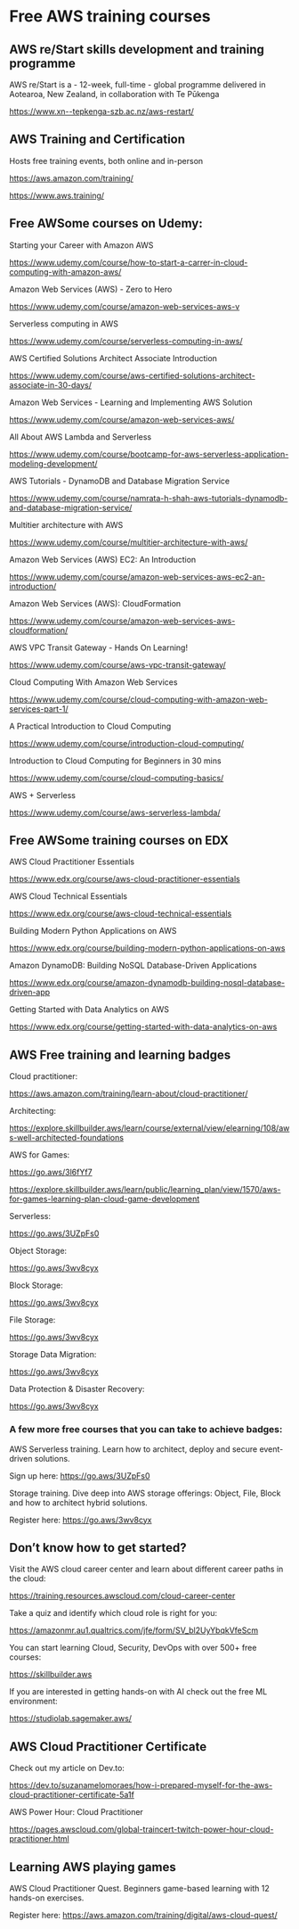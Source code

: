 # Free AWS training courses


## AWS re/Start skills development and training programme

AWS re/Start is a - 12-week, full-time - global programme delivered in Aotearoa, New Zealand, in collaboration with Te Pūkenga

https://www.xn--tepkenga-szb.ac.nz/aws-restart/

## AWS Training and Certification

Hosts free training events, both online and in-person

https://aws.amazon.com/training/

https://www.aws.training/
 
## Free AWSome courses on Udemy:

Starting your Career with Amazon AWS

https://www.udemy.com/course/how-to-start-a-carrer-in-cloud-computing-with-amazon-aws/

Amazon Web Services (AWS) - Zero to Hero

https://www.udemy.com/course/amazon-web-services-aws-v

Serverless computing in AWS

https://www.udemy.com/course/serverless-computing-in-aws/

AWS Certified Solutions Architect Associate Introduction

https://www.udemy.com/course/aws-certified-solutions-architect-associate-in-30-days/

Amazon Web Services - Learning and Implementing AWS Solution

https://www.udemy.com/course/amazon-web-services-aws/

All About AWS Lambda and Serverless

https://www.udemy.com/course/bootcamp-for-aws-serverless-application-modeling-development/

AWS Tutorials - DynamoDB and Database Migration Service

https://www.udemy.com/course/namrata-h-shah-aws-tutorials-dynamodb-and-database-migration-service/

Multitier architecture with AWS

https://www.udemy.com/course/multitier-architecture-with-aws/

Amazon Web Services (AWS) EC2: An Introduction

https://www.udemy.com/course/amazon-web-services-aws-ec2-an-introduction/

Amazon Web Services (AWS): CloudFormation

https://www.udemy.com/course/amazon-web-services-aws-cloudformation/

AWS VPC Transit Gateway - Hands On Learning!

https://www.udemy.com/course/aws-vpc-transit-gateway/

Cloud Computing With Amazon Web Services

https://www.udemy.com/course/cloud-computing-with-amazon-web-services-part-1/

A Practical Introduction to Cloud Computing

https://www.udemy.com/course/introduction-cloud-computing/

Introduction to Cloud Computing for Beginners in 30 mins

https://www.udemy.com/course/cloud-computing-basics/

AWS + Serverless

https://www.udemy.com/course/aws-serverless-lambda/

## Free AWSome training courses on EDX

AWS Cloud Practitioner Essentials

https://www.edx.org/course/aws-cloud-practitioner-essentials

AWS Cloud Technical Essentials

https://www.edx.org/course/aws-cloud-technical-essentials

Building Modern Python Applications on AWS

https://www.edx.org/course/building-modern-python-applications-on-aws

Amazon DynamoDB: Building NoSQL Database-Driven Applications

https://www.edx.org/course/amazon-dynamodb-building-nosql-database-driven-app

Getting Started with Data Analytics on AWS

https://www.edx.org/course/getting-started-with-data-analytics-on-aws


## AWS Free training and learning badges

Cloud practitioner:

https://aws.amazon.com/training/learn-about/cloud-practitioner/

Architecting: 

https://explore.skillbuilder.aws/learn/course/external/view/elearning/108/aws-well-architected-foundations

AWS for Games: 

https://go.aws/3l6fYf7

https://explore.skillbuilder.aws/learn/public/learning_plan/view/1570/aws-for-games-learning-plan-cloud-game-development

Serverless: 

https://go.aws/3UZpFs0

Object Storage: 

https://go.aws/3wv8cyx

Block Storage: 

https://go.aws/3wv8cyx

File Storage: 

https://go.aws/3wv8cyx

Storage Data Migration: 

https://go.aws/3wv8cyx

Data Protection & Disaster Recovery: 

https://go.aws/3wv8cyx

 ### A few more free courses that you can take to achieve badges: 
 
AWS Serverless training. Learn how to architect, deploy and secure event-driven solutions. 

Sign up here: https://go.aws/3UZpFs0 
 
Storage training. Dive deep into AWS storage offerings: Object, File, Block and how to architect hybrid solutions. 

Register here: https://go.aws/3wv8cyx 

## Don’t know how to get started?

Visit the AWS cloud career center and learn about different career paths in the cloud: 

https://training.resources.awscloud.com/cloud-career-center


Take a quiz and identify which cloud role is right for you: 

https://amazonmr.au1.qualtrics.com/jfe/form/SV_bl2UyYbqkVfeScm


You can start learning Cloud, Security, DevOps with over 500+ free courses: 

https://skillbuilder.aws


If you are interested in getting hands-on with AI check out the free ML environment: 

https://studiolab.sagemaker.aws/


## AWS Cloud Practitioner Certificate

Check out my article on Dev.to:

https://dev.to/suzanamelomoraes/how-i-prepared-myself-for-the-aws-cloud-practitioner-certificate-5a1f

AWS Power Hour: Cloud Practitioner

https://pages.awscloud.com/global-traincert-twitch-power-hour-cloud-practitioner.html

## Learning AWS playing games

AWS Cloud Practitioner Quest. Beginners game-based learning with 12 hands-on exercises.

Register here: https://aws.amazon.com/training/digital/aws-cloud-quest/

